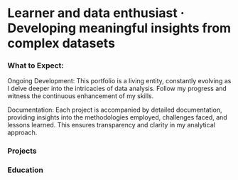 # Learner and data enthusiast · Developing meaningful insights from complex datasets


### What to Expect:

Ongoing Development: This portfolio is a living entity, constantly evolving as I delve deeper into the intricacies of data analysis. Follow my progress and witness the continuous enhancement of my skills.

Documentation: Each project is accompanied by detailed documentation, providing insights into the methodologies employed, challenges faced, and lessons learned. This ensures transparency and clarity in my analytical approach.

### Projects

### Education

